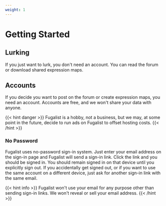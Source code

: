 ```yaml
---
weight: 1
---
```


# Getting Started

## Lurking

If you just want to lurk, you don't need an account.
You can read the forum or download shared expression maps. 

## Accounts

If you decide you want to post on the forum or create expression maps, you need an account.
Accounts are free, and we won't share your data with anyone. 

{{< hint danger >}}
Fugalist is a hobby, not a business, but 
we may, at some point in the future, decide to run ads on Fugalist to offset hosting costs.
{{< /hint >}}

### No Password

Fugalist uses no-password sign-in system. 
Just enter your email address on the sign-in page and Fugalist will send a sign-in link.
Click the link and you should be signed in.
You should remain signed in on that device until you explicitly sign out. 
If you accidentally get signed out, or if you want to use the same account on a different device, 
just ask for another sign-in link with the same email.

{{< hint info >}}
Fugalist won't use your email for any purpose other than sending sign-in links. We won't reveal or sell your
email address.
{{< /hint >}}
